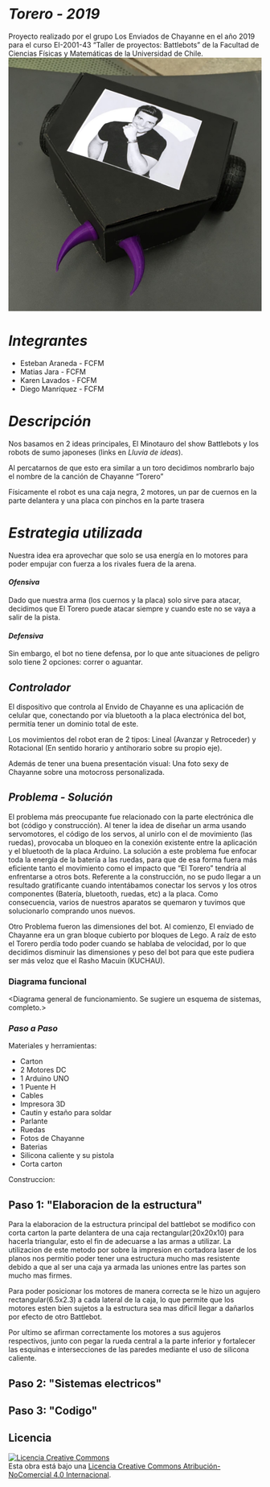 ﻿# *Torero - 2019* #
Proyecto realizado por el grupo Los Enviados de Chayanne en el año 2019 para el curso EI-2001-43 “Taller de proyectos: Battlebots” de la Facultad de Ciencias Físicas y Matemáticas de la Universidad de Chile.
![Torero](/multimedia/Torero.jpg)



# *Integrantes* #
- Esteban Araneda - FCFM
- Matias Jara - FCFM
- Karen Lavados - FCFM
- Diego Manríquez - FCFM


# *Descripción* #

Nos basamos en 2 ideas principales, El Minotauro del show Battlebots y los robots de sumo japoneses (links en _Lluvia de ideas_). 

Al percatarnos de que esto era similar a un toro decidimos nombrarlo bajo el nombre de la canción de Chayanne “Torero”

Físicamente el robot es una caja negra, 2 motores, un par de cuernos en la parte delantera y una placa con pinchos en la parte trasera


# *Estrategia utilizada* #

Nuestra idea era aprovechar que solo se usa energía en lo motores para poder empujar con fuerza a los rivales fuera de la arena.

#### *Ofensiva*

Dado que nuestra arma (los cuernos y la placa) solo sirve para atacar, decidimos que El Torero puede atacar siempre y cuando este no se vaya a salir de la pista.


#### *Defensiva*

Sin embargo, el bot no tiene defensa, por lo que ante situaciones de peligro solo tiene 2 opciones: correr o aguantar.

## *Controlador*

El dispositivo que controla al Envido de Chayanne es una aplicación de celular que, conectando por vía bluetooth a la placa electrónica del bot, permitía tener un dominio total de este.

Los movimientos del robot eran de 2 tipos: Lineal (Avanzar y Retroceder) y Rotacional (En sentido horario y antihorario sobre su propio eje).

Además de tener una buena presentación visual: Una foto sexy de Chayanne sobre una motocross personalizada.


## *Problema - Solución*

El problema más preocupante fue relacionado con la parte electrónica dle bot (código y construcción). Al tener la idea de diseñar un arma usando servomotores, el código de los servos, al unirlo con el de movimiento (las ruedas), provocaba un bloqueo en la conexión existente entre la aplicación y el bluetooth de la placa Arduino. La solución a este problema fue enfocar toda la energía de la batería a las ruedas, para que de esa forma fuera más eficiente tanto el movimiento como el impacto que “El Torero” tendría al enfrentarse a otros bots. Referente a la construcción, no se pudo llegar a un resultado gratificante cuando intentábamos conectar los servos y los otros componentes (Batería, bluetooth, ruedas, etc) a la placa. Como consecuencia, varios de nuestros aparatos se quemaron y tuvimos que solucionarlo comprando unos nuevos.

Otro Problema fueron las dimensiones del bot. Al comienzo, El enviado de Chayanne era un gran bloque cubierto por bloques de Lego. A raíz de esto el Torero perdía todo poder cuando se hablaba de velocidad, por lo que decidimos disminuir las dimensiones y peso del bot para que este pudiera ser más veloz que el Rasho Macuin (KUCHAU).

### Diagrama funcional
<Diagrama general de funcionamiento. Se sugiere un esquema de sistemas, completo.>

### *Paso a Paso*

Materiales y herramientas:

- Carton
- 2 Motores DC
- 1 Arduino UNO
- 1 Puente H
- Cables
- Impresora 3D
- Cautin y estaño para soldar
- Parlante
- Ruedas
- Fotos de Chayanne
- Baterias
- Silicona caliente y su pistola
- Corta carton

Construccion:

## Paso 1: "Elaboracion de la estructura"

Para la elaboracion de la estructura principal del battlebot se modifico con corta carton la parte delantera de una caja rectangular(20x20x10)  para hacerla triangular, esto el fin de adecuarse a las armas a utilizar. La utilizacion de este metodo por sobre la impresion en cortadora laser de los planos nos permitio poder tener una estructura mucho mas resistente debido a que al ser una caja ya armada las uniones entre las partes son mucho mas firmes.

Para poder posicionar los motores de manera correcta se le hizo un agujero rectangular(6.5x2.3) a cada lateral de la caja, lo que permite que los motores esten bien sujetos a la estructura sea mas dificil llegar a dañarlos por efecto de otro Battlebot.

Por ultimo se afirman correctamente los motores a sus agujeros respectivos, junto con pegar la rueda central a la parte inferior y fortalecer las esquinas e intersecciones de las paredes mediante el uso de silicona caliente.

## Paso 2: "Sistemas electricos"

## Paso 3: "Codigo"

## Licencia
<a rel="license" href="http://creativecommons.org/licenses/by-nc/4.0/"><img alt="Licencia Creative Commons" style="border-width:0" src="https://i.creativecommons.org/l/by-nc/4.0/88x31.png" /></a><br />Esta obra está bajo una <a rel="license" href="http://creativecommons.org/licenses/by-nc/4.0/">Licencia Creative Commons Atribución-NoComercial 4.0 Internacional</a>.

